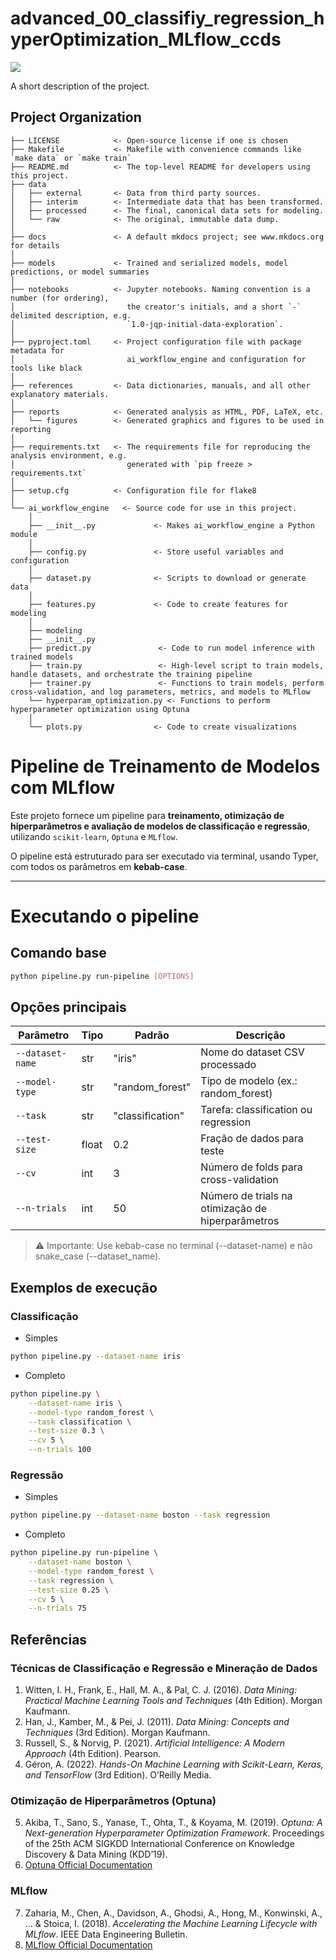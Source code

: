 # advanced_00_classifiy_regression_hyperOptimization_MLflow_ccds

<a target="_blank" href="https://cookiecutter-data-science.drivendata.org/">
    <img src="https://img.shields.io/badge/CCDS-Project%20template-328F97?logo=cookiecutter" />
</a>

A short description of the project.

## Project Organization

```
├── LICENSE            <- Open-source license if one is chosen
├── Makefile           <- Makefile with convenience commands like `make data` or `make train`
├── README.md          <- The top-level README for developers using this project.
├── data
│   ├── external       <- Data from third party sources.
│   ├── interim        <- Intermediate data that has been transformed.
│   ├── processed      <- The final, canonical data sets for modeling.
│   └── raw            <- The original, immutable data dump.
│
├── docs               <- A default mkdocs project; see www.mkdocs.org for details
│
├── models             <- Trained and serialized models, model predictions, or model summaries
│
├── notebooks          <- Jupyter notebooks. Naming convention is a number (for ordering),
│                         the creator's initials, and a short `-` delimited description, e.g.
│                         `1.0-jqp-initial-data-exploration`.
│
├── pyproject.toml     <- Project configuration file with package metadata for 
│                         ai_workflow_engine and configuration for tools like black
│
├── references         <- Data dictionaries, manuals, and all other explanatory materials.
│
├── reports            <- Generated analysis as HTML, PDF, LaTeX, etc.
│   └── figures        <- Generated graphics and figures to be used in reporting
│
├── requirements.txt   <- The requirements file for reproducing the analysis environment, e.g.
│                         generated with `pip freeze > requirements.txt`
│
├── setup.cfg          <- Configuration file for flake8
│
└── ai_workflow_engine   <- Source code for use in this project.
    │
    ├── __init__.py             <- Makes ai_workflow_engine a Python module
    │
    ├── config.py               <- Store useful variables and configuration
    │
    ├── dataset.py              <- Scripts to download or generate data
    │
    ├── features.py             <- Code to create features for modeling
    │
    ├── modeling                
    ├── __init__.py 
    ├── predict.py               <- Code to run model inference with trained models          
    ├── train.py                 <- High-level script to train models, handle datasets, and orchestrate the training pipeline
    ├── trainer.py               <- Functions to train models, perform cross-validation, and log parameters, metrics, and models to MLflow
    └── hyperparam_optimization.py <- Functions to perform hyperparameter optimization using Optuna
    │
    └── plots.py                <- Code to create visualizations
```

# Pipeline de Treinamento de Modelos com MLflow

Este projeto fornece um pipeline para **treinamento, otimização de hiperparâmetros e avaliação de modelos de classificação e regressão**, utilizando `scikit-learn`, `Optuna` e `MLflow`.

O pipeline está estruturado para ser executado via terminal, usando Typer, com todos os parâmetros em **kebab-case**.

---
# Executando o pipeline
## Comando base
```bash
python pipeline.py run-pipeline [OPTIONS]
```

## Opções principais
| Parâmetro        | Tipo  | Padrão           | Descrição                                         |
| ---------------- | ----- | ---------------- | ------------------------------------------------- |
| `--dataset-name` | str   | "iris"           | Nome do dataset CSV processado                    |
| `--model-type`   | str   | "random_forest"  | Tipo de modelo (ex.: random_forest)               |
| `--task`         | str   | "classification" | Tarefa: classification ou regression              |
| `--test-size`    | float | 0.2              | Fração de dados para teste                        |
| `--cv`           | int   | 3                | Número de folds para cross-validation             |
| `--n-trials`     | int   | 50               | Número de trials na otimização de hiperparâmetros |

> ⚠️ Importante: Use kebab-case no terminal (--dataset-name) e não snake_case (--dataset_name).

## Exemplos de execução
### Classificação
- Simples

```bash
python pipeline.py --dataset-name iris
```
- Completo

```bash
python pipeline.py \
    --dataset-name iris \
    --model-type random_forest \
    --task classification \
    --test-size 0.3 \
    --cv 5 \
    --n-trials 100
```

### Regressão
- Simples

```bash
python pipeline.py --dataset-name boston --task regression
```

- Completo

```bash
python pipeline.py run-pipeline \
    --dataset-name boston \
    --model-type random_forest \
    --task regression \
    --test-size 0.25 \
    --cv 5 \
    --n-trials 75
```

## Referências

### Técnicas de Classificação e Regressão e Mineração de Dados
1. Witten, I. H., Frank, E., Hall, M. A., & Pal, C. J. (2016). *Data Mining: Practical Machine Learning Tools and Techniques* (4th Edition). Morgan Kaufmann.  
2. Han, J., Kamber, M., & Pei, J. (2011). *Data Mining: Concepts and Techniques* (3rd Edition). Morgan Kaufmann.  
3. Russell, S., & Norvig, P. (2021). *Artificial Intelligence: A Modern Approach* (4th Edition). Pearson.  
4. Géron, A. (2022). *Hands-On Machine Learning with Scikit-Learn, Keras, and TensorFlow* (3rd Edition). O’Reilly Media.

### Otimização de Hiperparâmetros (Optuna)
5. Akiba, T., Sano, S., Yanase, T., Ohta, T., & Koyama, M. (2019). *Optuna: A Next-generation Hyperparameter Optimization Framework*. Proceedings of the 25th ACM SIGKDD International Conference on Knowledge Discovery & Data Mining (KDD’19).  
6. [Optuna Official Documentation](https://optuna.org/)

### MLflow
7. Zaharia, M., Chen, A., Davidson, A., Ghodsi, A., Hong, M., Konwinski, A., … & Stoica, I. (2018). *Accelerating the Machine Learning Lifecycle with MLflow*. IEEE Data Engineering Bulletin.  
8. [MLflow Official Documentation](https://mlflow.org/)
